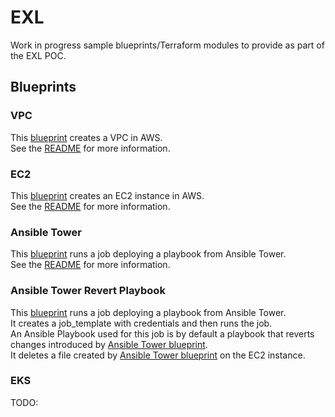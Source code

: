# EXL

Work in progress sample blueprints/Terraform modules to provide as part of the EXL POC.

## Blueprints

### VPC

This [blueprint](./vpc.yaml) creates a VPC in AWS.  
See the [README](./vpc/README.md) for more information.

### EC2

This [blueprint](./ec2-instance.yaml) creates an EC2 instance in AWS.  
See the [README](./ec2/README.md) for more information.

### Ansible Tower

This [blueprint](./ansible_tower.yaml) runs a job deploying a playbook from Ansible Tower.  
See the [README](./ansible_tower/README.md) for more information.

### Ansible Tower Revert Playbook

This [blueprint](./ansible_tower_revert_playbook.yaml) runs a job deploying a playbook from Ansible Tower.  
It creates a job_template with credentials and then runs the job.  
An Ansible Playbook used for this job is by default a playbook that reverts changes introduced by [Ansible Tower blueprint](./ansible_tower.yaml).  
It deletes a file created by [Ansible Tower blueprint](./ansible_tower.yaml) on the EC2 instance.  

### EKS

TODO:
